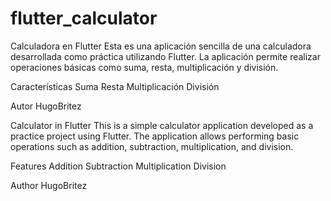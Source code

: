 # flutter_calculator


Calculadora en Flutter
Esta es una aplicación sencilla de una calculadora desarrollada como práctica utilizando Flutter. La aplicación permite realizar operaciones básicas como suma, resta, multiplicación y división.

Características
Suma
Resta
Multiplicación
División



Autor
HugoBritez


Calculator in Flutter
This is a simple calculator application developed as a practice project using Flutter. The application allows performing basic operations such as addition, subtraction, multiplication, and division.

Features
Addition
Subtraction
Multiplication
Division



Author
HugoBritez 
